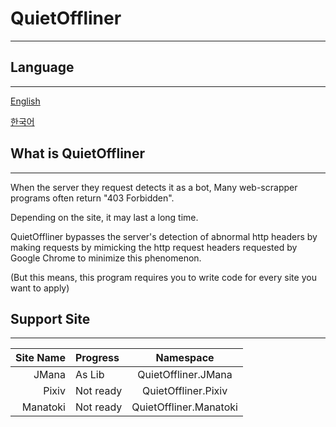 ﻿# QuietOffliner
* * *
## Language
* * *
[English](./README.md)

[한국어](./README.kor.md)
## What is QuietOffliner
* * *
When the server they request detects it as a bot,
Many web-scrapper programs often return "403 Forbidden".

Depending on the site, it may last a long time.

QuietOffliner bypasses the server's detection of
abnormal http headers by making requests
by mimicking the http request headers
requested by Google Chrome to minimize this phenomenon.

(But this means,
this program requires you to write code
for every site you want to apply)
## Support Site
* * *
|Site Name|Progress  |Namespace              |
|--------:|:---------|:---------------------:|
|    JMana|As Lib    |QuietOffliner.JMana    |
|    Pixiv|Not ready |QuietOffliner.Pixiv    |
| Manatoki|Not ready |QuietOffliner.Manatoki |
